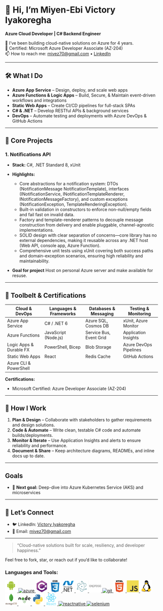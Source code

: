 # 👋 Hi, I’m Miyen-Ebi Victory Iyakoregha

**Azure Cloud Developer | C# Backend Engineer**

🔭 I’ve been building cloud-native solutions on Azure for 4 years.  
🎯 Certified: Microsoft Azure Developer Associate (AZ-204)  
📫 How to reach me: [mivez70@gmail.com](mailto:mivez70@gmail.com) • [LinkedIn](www.linkedin.com/in/victory-iyakoregha)


---

## 🛠️ What I Do

- **Azure App Service** – Design, deploy, and scale web apps  
- **Azure Functions & Logic Apps** – Build, Secure, & Maintain event-driven workflows and integrations  
- **Static Web Apps** – Create CI/CD pipelines for full-stack SPAs  
- **C# & .NET** – Develop RESTful APIs & background services
- **DevOps** – Automate testing and deployments with Azure DevOps & GitHub Actions

---

## 📂 Core Projects

### 1. **Notifications API**
- **Stack:** C#, .NET Standard 8, xUnit  
- **Highlights:**
    - Core abstractions for a notification system: DTOs (NotificationMessage NotificationTemplate), interfaces (INotificationService, INotificationTemplateRenderer<TModel>, INotificationMessageFactory<TModel>), and custom exceptions (NotificationException, TemplateRenderingException).
    - Built-in validation in constructors to enforce non-null/empty fields and fail fast on invalid data.
    - Factory and template-renderer patterns to decouple message construction from delivery and enable pluggable, channel-agnostic implementations.
    - SOLID design with clear separation of concerns—core library has no external dependencies, making it reusable across any .NET host (Web API, console app, Azure Function).
    - Comprehensive unit tests using xUnit covering both success paths and domain-exception scenarios, ensuring high reliability and maintainability. 

- **Goal for project**
    Host on personal Azure server and make available for resuse.

---

## 🔧 Toolbelt & Certifications

| Cloud & DevOps            | Languages & Frameworks    | Databases & Messaging  | Testing & Monitoring    |
| ------------------------- | ------------------------- | ---------------------- | ----------------------- |
| Azure App Service         | C# / .NET 6               | Azure SQL, Cosmos DB   | xUnit, Azure Monitor    |
| Azure Functions           | JavaScript (Node.js)      | Service Bus, Event Grid| Application Insights    |
| Logic Apps & Durable FX   | PowerShell, Bicep         | Blob Storage           | Azure DevOps Pipelines  |
| Static Web Apps           | React                     | Redis Cache            | GitHub Actions          |
| Azure CLI & PowerShell    |                           |                        |                         |

**Certifications:**  
- Microsoft Certified: Azure Developer Associate (AZ-204)

---

## 🚀 How I Work

1. **Plan & Design** – Collaborate with stakeholders to gather requirements and design solutions.  
2. **Code & Automate** – Write clean, testable C# code and automate builds/deployments.  
3. **Monitor & Iterate** – Use Application Insights and alerts to ensure reliability and performance.  
4. **Document & Share** – Keep architecture diagrams, READMEs, and inline docs up to date.

---

## Goals
  
- 🚧 **Next goal:** Deep-dive into Azure Kubernetes Service (AKS) and microservices  

---

## 🤝 Let’s Connect
 
- 🐦 LinkedIn: [Victory Iyakoregha](www.linkedin.com/in/victory-iyakoregha)  
- 📧 Email: [mivez70@gmail.com](mailto:mivez70@gmail.com)

---

> “Cloud-native solutions built for scale, resiliency, and developer happiness.”

Feel free to fork, star, or reach out if you’d like to collaborate!


<h3 align="left">Languages and Tools:</h3>
<p align="left"> <a href="https://developer.android.com" target="_blank" rel="noreferrer"> <img src="https://raw.githubusercontent.com/devicons/devicon/master/icons/android/android-original-wordmark.svg" alt="android" width="40" height="40"/> </a> <a href="https://azure.microsoft.com/en-in/" target="_blank" rel="noreferrer"> <img src="https://www.vectorlogo.zone/logos/microsoft_azure/microsoft_azure-icon.svg" alt="azure" width="40" height="40"/> </a> <a href="https://www.w3schools.com/cs/" target="_blank" rel="noreferrer"> <img src="https://raw.githubusercontent.com/devicons/devicon/master/icons/csharp/csharp-original.svg" alt="csharp" width="40" height="40"/> </a> <a href="https://www.w3schools.com/css/" target="_blank" rel="noreferrer"> <img src="https://raw.githubusercontent.com/devicons/devicon/master/icons/css3/css3-original-wordmark.svg" alt="css3" width="40" height="40"/> </a> <a href="https://dotnet.microsoft.com/" target="_blank" rel="noreferrer"> <img src="https://raw.githubusercontent.com/devicons/devicon/master/icons/dot-net/dot-net-original-wordmark.svg" alt="dotnet" width="40" height="40"/> </a> <a href="https://www.electronjs.org" target="_blank" rel="noreferrer"> <img src="https://raw.githubusercontent.com/devicons/devicon/master/icons/electron/electron-original.svg" alt="electron" width="40" height="40"/> </a> <a href="https://expressjs.com" target="_blank" rel="noreferrer"> <img src="https://raw.githubusercontent.com/devicons/devicon/master/icons/express/express-original-wordmark.svg" alt="express" width="40" height="40"/> </a> <a href="https://git-scm.com/" target="_blank" rel="noreferrer"> <img src="https://www.vectorlogo.zone/logos/git-scm/git-scm-icon.svg" alt="git" width="40" height="40"/> </a> <a href="https://www.w3.org/html/" target="_blank" rel="noreferrer"> <img src="https://raw.githubusercontent.com/devicons/devicon/master/icons/html5/html5-original-wordmark.svg" alt="html5" width="40" height="40"/> </a> <a href="https://developer.mozilla.org/en-US/docs/Web/JavaScript" target="_blank" rel="noreferrer"> <img src="https://raw.githubusercontent.com/devicons/devicon/master/icons/javascript/javascript-original.svg" alt="javascript" width="40" height="40"/> </a> <a href="https://www.linux.org/" target="_blank" rel="noreferrer"> <img src="https://raw.githubusercontent.com/devicons/devicon/master/icons/linux/linux-original.svg" alt="linux" width="40" height="40"/> </a> <a href="https://www.mongodb.com/" target="_blank" rel="noreferrer"> <img src="https://raw.githubusercontent.com/devicons/devicon/master/icons/mongodb/mongodb-original-wordmark.svg" alt="mongodb" width="40" height="40"/> </a> <a href="https://nodejs.org" target="_blank" rel="noreferrer"> <img src="https://raw.githubusercontent.com/devicons/devicon/master/icons/nodejs/nodejs-original-wordmark.svg" alt="nodejs" width="40" height="40"/> </a> <a href="https://www.python.org" target="_blank" rel="noreferrer"> <img src="https://raw.githubusercontent.com/devicons/devicon/master/icons/python/python-original.svg" alt="python" width="40" height="40"/> </a> <a href="https://reactjs.org/" target="_blank" rel="noreferrer"> <img src="https://raw.githubusercontent.com/devicons/devicon/master/icons/react/react-original-wordmark.svg" alt="react" width="40" height="40"/> </a> <a href="https://reactnative.dev/" target="_blank" rel="noreferrer"> <img src="https://reactnative.dev/img/header_logo.svg" alt="reactnative" width="40" height="40"/> </a> <a href="https://www.selenium.dev" target="_blank" rel="noreferrer"> <img src="https://raw.githubusercontent.com/detain/svg-logos/780f25886640cef088af994181646db2f6b1a3f8/svg/selenium-logo.svg" alt="selenium" width="40" height="40"/> </a> </p>


